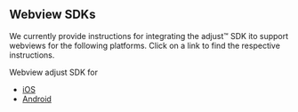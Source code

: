 ## Webview SDKs

We currently provide instructions for integrating the adjust™ SDK ito support webviews for the following platforms. Click on a link to find the respective instructions.

Webview adjust SDK for
* [iOS][ios]
* [Android][android]

[ios]: https://github.com/adjust/ios_sdk/blob/master/doc/web_views.md
[android]: https://github.com/adjust/android_sdk/blob/master/doc/web_views.md

